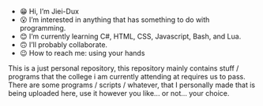 - 😁 Hi, I’m Jiei-Dux
- 😮 I’m interested in anything that has something to do with programming.
- 😊 I’m currently learning C#, HTML, CSS, Javascript, Bash, and Lua.
- 🙃 I’ll probably collaborate.
- 😉 How to reach me: using your hands


This is a just personal repository, this repository mainly contains stuff / programs that the college i am currently attending at requires us to pass. There are some programs / scripts / whatever, that I personally made that is being uploaded here, use it however you like... or not... your choice.
